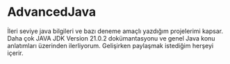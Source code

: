 # AdvancedJava
İleri seviye java bilgileri ve bazı deneme amaçlı yazdığım projelerimi kapsar.
Daha çok JAVA JDK Version 21.0.2 dokümantasyonu ve genel Java konu anlatımları üzerinden ilerliyorum.
Gelişirken paylaşmak istediğim herşeyi içerir.